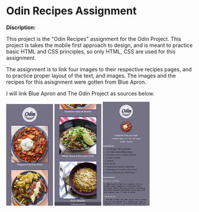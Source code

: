 
# Odin Recipes Assignment

**Discription:**

This project is the "Odin Recipes" assignment for the Odin Project. 
This project is takes the mobile first approach to design, and is meant to practice basic HTML and CSS principles, so only HTML, CSS are used for this assignment.

The assignment is to link four images to their respective recipes pages, and to practice proper layout of the text, and images. 
The images and the recipes for this asisgnment were gotten from Blue Apron.

I will link Blue Apron and The Odin Project as sources below.


<img src="./readme-file-images/read-me-mobile-first-one.png" width="25%" height="25%">
<img src="./readme-file-images/read-me-mobile-first-two.png" width="25%" height="25%">
<img src="./readme-file-images/read-me-mobile-first-recipe-page.png" width="25%" height="25%">



<!--

![Odin Recipes Homepage](./readme-file-images/read-me-mobile-first-recipe-page.png)

-->